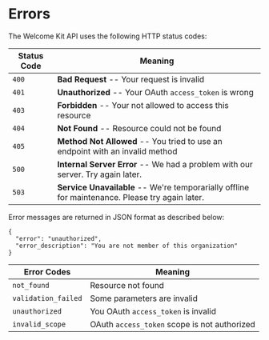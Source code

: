 # Errors

The Welcome Kit API uses the following HTTP status codes:

Status Code | Meaning
---------- | -------
`400` | **Bad Request** -- Your request is invalid
`401` | **Unauthorized** -- Your OAuth `access_token` is wrong
`403` | **Forbidden** -- Your not allowed to access this resource
`404` | **Not Found** -- Resource could not be found
`405` | **Method Not Allowed** -- You tried to use an endpoint with an invalid method
`500` | **Internal Server Error** -- We had a problem with our server. Try again later.
`503` | **Service Unavailable** -- We're temporarially offline for maintenance. Please try again later.

Error messages are returned in JSON format as described below:

```
{
  "error": "unauthorized",
  "error_description": "You are not member of this organization"
}
```

Error Codes | Meaning
------------|--------
`not_found` | Resource not found
`validation_failed` | Some parameters are invalid
`unauthorized` | You OAuth `access_token` is invalid
`invalid_scope` | OAuth `access_token` scope is not authorized
